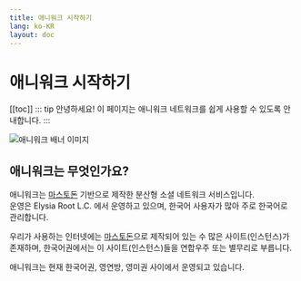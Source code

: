 ```yaml
---
title: 애니워크 시작하기
lang: ko-KR
layout: doc
---
```

# 애니워크 시작하기
[[toc]]
::: tip 안녕하세요!
이 페이지는 애니워크 네트워크를 쉽게 사용할 수 있도록 안내합니다.
:::

![애니워크 배너 이미지](https://cdn.ani.work/site_uploads/files/000/000/005/@2x/7f5efa4e1c6e897f.png)

## 애니워크는 무엇인가요?
애니워크는 [마스토돈](/help/mastodon) 기반으로 제작한 분산형 소셜 네트워크 서비스입니다.<br>
운영은 Elysia Root L.C. 에서 운영하고 있으며, 한국어 사용자가 많아 주로 한국어로 관리합니다.

우리가 사용하는 인터넷에는 [마스토돈](/help/mastodon)으로 제작되어 있는 수 많은 사이트(인스턴스)가 존재하며, 한국어권에서는 이 사이트(인스턴스)들을 연합우주 또는 별무리로 부릅니다.

애니워크는 현재 한국어권, 영연방, 영미권 사이에서 운영되고 있습니다.